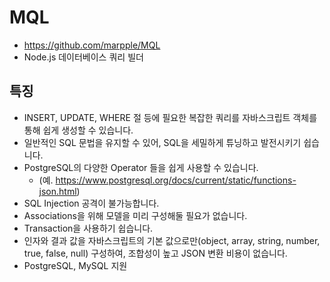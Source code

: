 # MQL 
 - https://github.com/marpple/MQL
 - Node.js 데이터베이스 쿼리 빌더 

## 특징
 - INSERT, UPDATE, WHERE 절 등에 필요한 복잡한 쿼리를 자바스크립트 객체를 통해 쉽게 생성할 수 있습니다.
 - 일반적인 SQL 문법을 유지할 수 있어, SQL을 세밀하게 튜닝하고 발전시키기 쉽습니다.
 - PostgreSQL의 다양한 Operator 들을 쉽게 사용할 수 있습니다.
   - (예. https://www.postgresql.org/docs/current/static/functions-json.html)
 - SQL Injection 공격이 불가능합니다.
 - Associations을 위해 모델을 미리 구성해둘 필요가 없습니다.
 - Transaction을 사용하기 쉽습니다.
 - 인자와 결과 값을 자바스크립트의 기본 값으로만(object, array, string, number, true, false, null) 구성하여, 조합성이 높고 JSON 변환 비용이 없습니다.
 - PostgreSQL, MySQL 지원
